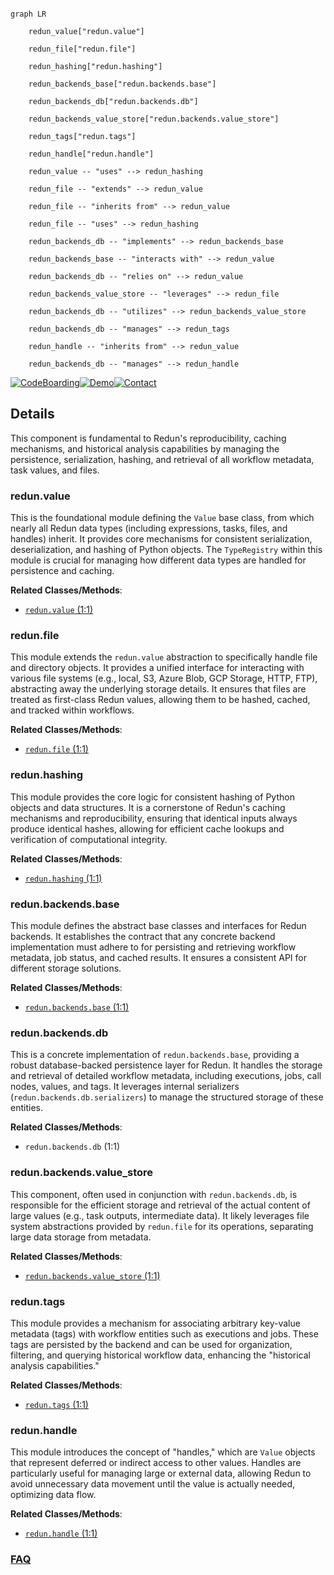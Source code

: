 ```mermaid

graph LR

    redun_value["redun.value"]

    redun_file["redun.file"]

    redun_hashing["redun.hashing"]

    redun_backends_base["redun.backends.base"]

    redun_backends_db["redun.backends.db"]

    redun_backends_value_store["redun.backends.value_store"]

    redun_tags["redun.tags"]

    redun_handle["redun.handle"]

    redun_value -- "uses" --> redun_hashing

    redun_file -- "extends" --> redun_value

    redun_file -- "inherits from" --> redun_value

    redun_file -- "uses" --> redun_hashing

    redun_backends_db -- "implements" --> redun_backends_base

    redun_backends_base -- "interacts with" --> redun_value

    redun_backends_db -- "relies on" --> redun_value

    redun_backends_value_store -- "leverages" --> redun_file

    redun_backends_db -- "utilizes" --> redun_backends_value_store

    redun_backends_db -- "manages" --> redun_tags

    redun_handle -- "inherits from" --> redun_value

    redun_backends_db -- "manages" --> redun_handle

```



[![CodeBoarding](https://img.shields.io/badge/Generated%20by-CodeBoarding-9cf?style=flat-square)](https://github.com/CodeBoarding/GeneratedOnBoardings)[![Demo](https://img.shields.io/badge/Try%20our-Demo-blue?style=flat-square)](https://www.codeboarding.org/demo)[![Contact](https://img.shields.io/badge/Contact%20us%20-%20contact@codeboarding.org-lightgrey?style=flat-square)](mailto:contact@codeboarding.org)



## Details



This component is fundamental to Redun's reproducibility, caching mechanisms, and historical analysis capabilities by managing the persistence, serialization, hashing, and retrieval of all workflow metadata, task values, and files.



### redun.value

This is the foundational module defining the `Value` base class, from which nearly all Redun data types (including expressions, tasks, files, and handles) inherit. It provides core mechanisms for consistent serialization, deserialization, and hashing of Python objects. The `TypeRegistry` within this module is crucial for managing how different data types are handled for persistence and caching.





**Related Classes/Methods**:



- <a href="https://github.com/insitro/redun/redun/value.py#L1-L1" target="_blank" rel="noopener noreferrer">`redun.value` (1:1)</a>





### redun.file

This module extends the `redun.value` abstraction to specifically handle file and directory objects. It provides a unified interface for interacting with various file systems (e.g., local, S3, Azure Blob, GCP Storage, HTTP, FTP), abstracting away the underlying storage details. It ensures that files are treated as first-class Redun values, allowing them to be hashed, cached, and tracked within workflows.





**Related Classes/Methods**:



- <a href="https://github.com/insitro/redun/redun/file.py#L1-L1" target="_blank" rel="noopener noreferrer">`redun.file` (1:1)</a>





### redun.hashing

This module provides the core logic for consistent hashing of Python objects and data structures. It is a cornerstone of Redun's caching mechanisms and reproducibility, ensuring that identical inputs always produce identical hashes, allowing for efficient cache lookups and verification of computational integrity.





**Related Classes/Methods**:



- <a href="https://github.com/insitro/redun/redun/hashing.py#L1-L1" target="_blank" rel="noopener noreferrer">`redun.hashing` (1:1)</a>





### redun.backends.base

This module defines the abstract base classes and interfaces for Redun backends. It establishes the contract that any concrete backend implementation must adhere to for persisting and retrieving workflow metadata, job status, and cached results. It ensures a consistent API for different storage solutions.





**Related Classes/Methods**:



- <a href="https://github.com/insitro/redun/redun/backends/base.py#L1-L1" target="_blank" rel="noopener noreferrer">`redun.backends.base` (1:1)</a>





### redun.backends.db

This is a concrete implementation of `redun.backends.base`, providing a robust database-backed persistence layer for Redun. It handles the storage and retrieval of detailed workflow metadata, including executions, jobs, call nodes, values, and tags. It leverages internal serializers (`redun.backends.db.serializers`) to manage the structured storage of these entities.





**Related Classes/Methods**:



- `redun.backends.db` (1:1)





### redun.backends.value_store

This component, often used in conjunction with `redun.backends.db`, is responsible for the efficient storage and retrieval of the actual content of large values (e.g., task outputs, intermediate data). It likely leverages file system abstractions provided by `redun.file` for its operations, separating large data storage from metadata.





**Related Classes/Methods**:



- <a href="https://github.com/insitro/redun/redun/backends/value_store.py#L1-L1" target="_blank" rel="noopener noreferrer">`redun.backends.value_store` (1:1)</a>





### redun.tags

This module provides a mechanism for associating arbitrary key-value metadata (tags) with workflow entities such as executions and jobs. These tags are persisted by the backend and can be used for organization, filtering, and querying historical workflow data, enhancing the "historical analysis capabilities."





**Related Classes/Methods**:



- <a href="https://github.com/insitro/redun/redun/tags.py#L1-L1" target="_blank" rel="noopener noreferrer">`redun.tags` (1:1)</a>





### redun.handle

This module introduces the concept of "handles," which are `Value` objects that represent deferred or indirect access to other values. Handles are particularly useful for managing large or external data, allowing Redun to avoid unnecessary data movement until the value is actually needed, optimizing data flow.





**Related Classes/Methods**:



- <a href="https://github.com/insitro/redun/redun/handle.py#L1-L1" target="_blank" rel="noopener noreferrer">`redun.handle` (1:1)</a>









### [FAQ](https://github.com/CodeBoarding/GeneratedOnBoardings/tree/main?tab=readme-ov-file#faq)